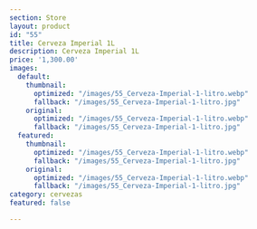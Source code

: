 ```yaml
---
section: Store
layout: product
id: "55"
title: Cerveza Imperial 1L
description: Cerveza Imperial 1L
price: '1,300.00'
images:
  default:
    thumbnail:
      optimized: "/images/55_Cerveza-Imperial-1-litro.webp"
      fallback: "/images/55_Cerveza-Imperial-1-litro.jpg"
    original:
      optimized: "/images/55_Cerveza-Imperial-1-litro.webp"
      fallback: "/images/55_Cerveza-Imperial-1-litro.jpg"
  featured:
    thumbnail:
      optimized: "/images/55_Cerveza-Imperial-1-litro.webp"
      fallback: "/images/55_Cerveza-Imperial-1-litro.jpg"
    original:
      optimized: "/images/55_Cerveza-Imperial-1-litro.webp"
      fallback: "/images/55_Cerveza-Imperial-1-litro.jpg"
category: cervezas
featured: false

---
```

